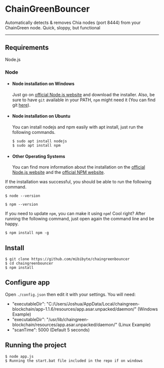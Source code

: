 # ChainGreenBouncer

Automatically detects & removes Chia nodes (port 8444) from your ChainGreen node.
Quick, sloppy, but functional

---
## Requirements

Node.js

### Node
- #### Node installation on Windows

  Just go on [official Node.js website](https://nodejs.org/) and download the installer.
Also, be sure to have `git` available in your PATH, `npm` might need it (You can find git [here](https://git-scm.com/)).

- #### Node installation on Ubuntu

  You can install nodejs and npm easily with apt install, just run the following commands.

      $ sudo apt install nodejs
      $ sudo apt install npm

- #### Other Operating Systems
  You can find more information about the installation on the [official Node.js website](https://nodejs.org/) and the [official NPM website](https://npmjs.org/).

If the installation was successful, you should be able to run the following command.

    $ node --version

    $ npm --version

If you need to update `npm`, you can make it using `npm`! Cool right? After running the following command, just open again the command line and be happy.

    $ npm install npm -g


## Install

    $ git clone https://github.com/mibibyte/chaingreenbouncer
    $ cd chaingreenbouncer
    $ npm install

## Configure app

Open `./config.json` then edit it with your settings. You will need:

- "executableDir": "C:/Users/Joshua/AppData/Local/chaingreen-blockchain/app-1.1.6/resources/app.asar.unpacked/daemon/" (Windows Example)
- "executableDir": "/usr/lib/chaingreen-blockchain/resources/app.asar.unpacked/daemon/" (Linux Example)
- "scanTime": 5000  (Default 5 seconds)

## Running the project

    $ node app.js
	$ Running the start.bat file included in the repo if on windows